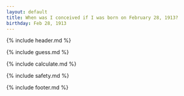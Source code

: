 ```yaml
---
layout: default
title: When was I conceived if I was born on February 28, 1913?
birthday: Feb 28, 1913
---
```


{% include header.md %}

{% include guess.md %}

{% include calculate.md %}

{% include safety.md %}

{% include footer.md %}



